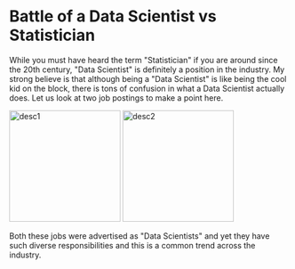 # Battle of a Data Scientist vs Statistician 

While you must have heard the term "Statistician" if you are around since the 20th century, "Data Scientist" is definitely a position in the industry. My 
strong believe is that although being a "Data Scientist" is like being the cool kid on the block, there is tons of confusion in what a Data Scientist actually 
does. Let us look at two job postings to make a point here. 

<img width="200" alt="desc1" src="https://user-images.githubusercontent.com/29751013/187302424-076ebf2e-2a14-408b-8095-af996b811ff7.png">

<img width="200" alt="desc2" src="https://user-images.githubusercontent.com/29751013/187302020-0798cece-cd5f-453a-ad96-16f15ed0fe08.png">

Both these jobs were advertised as "Data Scientists" and yet they have such diverse responsibilities and this is a common trend across the industry. 
